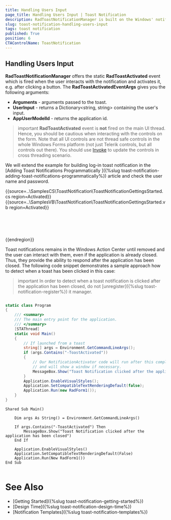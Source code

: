 ```yaml
---
title: Handling Users Input
page_title: Handling Users Input | Toast Notification
description: RadToastNotificationManager is built on the Windows' notification system, making it easier for our customers to create and manage notifications.  
slug: toast-notification-handling-users-input
tags: toast notification
published: True
position: 6 
CTAControlName: ToastNotification
---
```


## Handling Users Input

**RadToastNotificationManager** offers the static **RadToastActivated** event which is fired when the user interacts with the notification and activates it, e.g. after clicking a button. The **RadToastActivatedEventArgs** gives you the following arguments:

* **Arguments** - arguments passed to the toast. 
* **UserInput** - returns a Dictionary<string, string> containing the user's input.
* **AppUserModelId** - returns the application id.

>important **RadToastActivated** event is **not** fired on the main UI thread. Hence, you should be cautious when interacting with the controls on the form. Note that all UI controls are not thread safe controls in the whole Windows Forms platform (not just Telerik controls, but all controls out there). You should use [Invoke](https://docs.microsoft.com/en-us/dotnet/api/system.windows.forms.control.invoke?redirectedfrom=MSDN&view=net-5.0#System_Windows_Forms_Control_Invoke_System_Delegate_) to update the controls in cross threading scenario.
 
We will extend the example for building log-in toast notification in the [Adding Toast Notifications Programmatically  ]({%slug toast-notification-adding-toast-notifications-programmatically%}) article and check the user name and password.

{{source=..\SamplesCS\ToastNotification\ToastNotificationGettingsStarted.cs region=Activated}} 
{{source=..\SamplesVB\ToastNotification\ToastNotificationGettingsStarted.vb region=Activated}}

````C#




````
````VB.NET


````

{{endregion}}

Toast notifications remains in the Windows Action Center until removed and the user can interact with them, even if the application is already closed. Thus, they provide the ability to respond after the application has been closed. The following code snippet demonstrates a sample approach how to detect when a toast has been clicked in this case:

>important In order to detect when a toast notification is clicked after the application has been closed, do not [unregister]({%slug toast-notification-register%}) it manager.

````C#

static class Program
{
    /// <summary>
    /// The main entry point for the application.
    /// </summary>
    [STAThread]
    static void Main()
    {
        // If launched from a toast
        string[] args = Environment.GetCommandLineArgs();
        if (args.Contains("-ToastActivated"))
        { 
            // Our NotificationActivator code will run after this completes,
            // and will show a window if necessary.
            MessageBox.Show("Toast Notification clicked after the application has been closed");
        }
        Application.EnableVisualStyles();
        Application.SetCompatibleTextRenderingDefault(false);
        Application.Run(new RadForm1());
    }
}

````
````VB.NET
Shared Sub Main()

    Dim args As String() = Environment.GetCommandLineArgs()

    If args.Contains("-ToastActivated") Then
        MessageBox.Show("Toast Notification clicked after the application has been closed")
    End If

    Application.EnableVisualStyles()
    Application.SetCompatibleTextRenderingDefault(False)
    Application.Run(New RadForm1())
End Sub


````

# See Also

* [Getting Started]({%slug toast-notification-getting-started%})
* [Design Time]({%slug toast-notification-design-time%})
* [Notification Templates]({%slug toast-notification-templates%}) 
 
        
